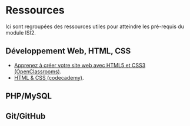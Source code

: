 # Ressources

Ici sont regroupées des ressources utiles pour atteindre les pré-requis du module ISI2.

## Développement Web, HTML, CSS

* [Apprenez à créer votre site web avec HTML5 et CSS3 (OpenClassrooms)](http://openclassrooms.com/courses/apprenez-a-creer-votre-site-web-avec-html5-et-css3).
* [HTML & CSS (codecademy)](http://www.codecademy.com/fr/tracks/web).

## PHP/MySQL


## Git/GitHub

